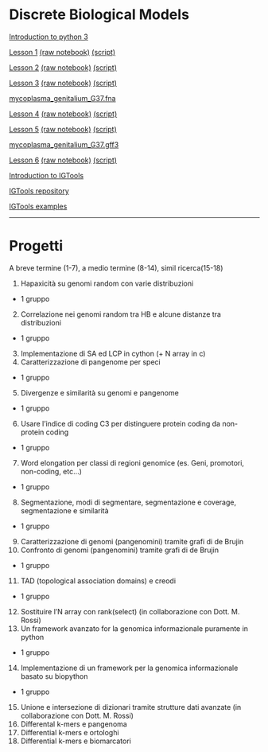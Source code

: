 # Discrete Biological Models

[Introduction to python 3](python3.pdf)

[Lesson 1](notebooks/DBM-lex1.ipynb) 
[(raw notebook)](https://github.com/vbonnici/Discrete-Biological-Models/raw/master/notebooks/DBM-lex1.ipynb) 
[(script)](https://github.com/vbonnici/Discrete-Biological-Models/raw/master/scripts/DBM-lex1.py) 

[Lesson 2](notebooks/DBM-lex2.ipynb)
[(raw notebook)](https://github.com/vbonnici/Discrete-Biological-Models/raw/master/notebooks/DBM-lex2.ipynb) 
[(script)](https://github.com/vbonnici/Discrete-Biological-Models/raw/master/scripts/DBM-lex2.py) 

[Lesson 3](notebooks/DBM-lex3.ipynb)
[(raw notebook)](https://github.com/vbonnici/Discrete-Biological-Models/raw/master/notebooks/DBM-lex3.ipynb) 
[(script)](https://github.com/vbonnici/Discrete-Biological-Models/raw/master/scripts/DBM-lex3.py) 

[mycoplasma_genitalium_G37.fna](https://github.com/vbonnici/Discrete-Biological-Models/raw/master/notebooks/mycoplasma_genitalium_G37.fna) 

[Lesson 4](notebooks/DBM-lex4.ipynb)
[(raw notebook)](https://github.com/vbonnici/Discrete-Biological-Models/raw/master/notebooks/DBM-lex4.ipynb) 
[(script)](https://github.com/vbonnici/Discrete-Biological-Models/raw/master/scripts/DBM-lex4.py)

[Lesson 5](notebooks/DBM-lex5.ipynb)
[(raw notebook)](https://github.com/vbonnici/Discrete-Biological-Models/raw/master/notebooks/DBM-lex5.ipynb) 
[(script)](https://github.com/vbonnici/Discrete-Biological-Models/raw/master/scripts/DBM-lex5.py)


[mycoplasma_genitalium_G37.gff3](https://github.com/vbonnici/Discrete-Biological-Models/raw/master/notebooks/mycoplasma_genitalium_G37.gff3) 


[Lesson 6](notebooks/DBM-lex6.ipynb)
[(raw notebook)](https://github.com/vbonnici/Discrete-Biological-Models/raw/master/notebooks/DBM-lex6.ipynb) 
[(script)](https://github.com/vbonnici/Discrete-Biological-Models/raw/master/scripts/DBM-lex6.py)



[Introduction to IGTools](igtools/igtools.pdf)

[IGTools repository](https://github.com/InfOmics/IGTools)

[IGTools examples](igtools/examples)




----
# Progetti
A breve termine (1-7), a medio termine (8-14), simil ricerca(15-18)


1)	Hapaxicità su genomi random con varie distribuzioni
- 1 gruppo
2)	Correlazione nei genomi random tra HB e alcune distanze tra distribuzioni
- 1 gruppo
3)	Implementazione di SA ed LCP in cython (+ N array in c)
4)	Caratterizzazione di pangenome per speci
- 1 gruppo
5)	Divergenze e similarità su genomi e pangenome
-	1 gruppo
6)	Usare l’indice di coding C3 per distinguere protein coding da non-protein coding
- 1 gruppo
7)	Word elongation per classi di regioni genomice (es. Geni, promotori, non-coding, etc…)
- 1 gruppo
8)	Segmentazione, modi di segmentare, segmentazione e coverage, segmentazione e similarità
- 1 gruppo
9)	Caratterizzazione di genomi (pangenomini) tramite grafi di de Brujin
10)	Confronto di genomi (pangenomini) tramite grafi di de Brujin
- 1 gruppo
11)	TAD  (topological association domains) e creodi
- 1 gruppo
12)	Sostituire l’N array con rank(select) (in collaborazione con Dott. M. Rossi)
13)	Un framework avanzato for la genomica informazionale puramente in python
- 1 gruppo
14)	Implementazione di un framework per la genomica informazionale basato su biopython
- 1 gruppo
15)	Unione e intersezione di dizionari tramite strutture dati avanzate (in collaborazione con Dott. M. Rossi)
16)	Differental k-mers e pangenoma
17)	Differential k-mers e ortologhi
18)	Differential k-mers e biomarcatori
